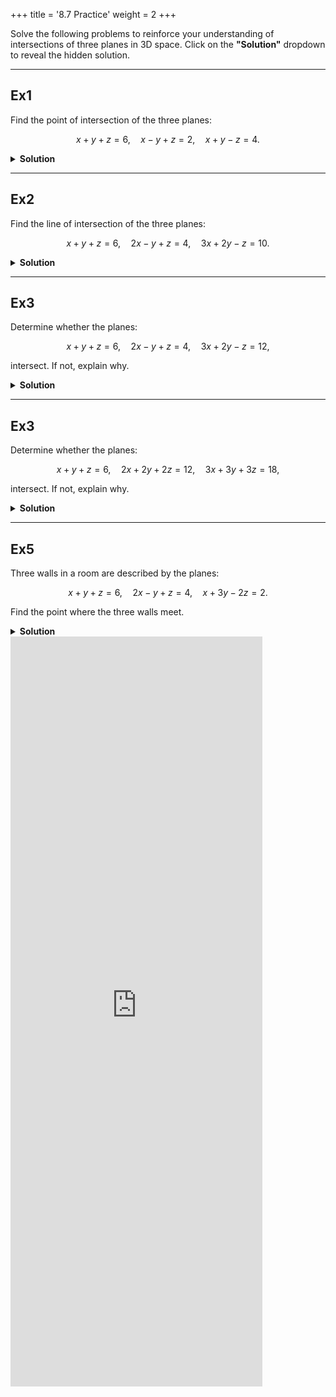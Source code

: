 +++
title = '8.7 Practice'
weight = 2
+++

Solve the following problems to reinforce your understanding of intersections of three planes in 3D space. Click on the **"Solution"** dropdown to reveal the hidden solution.

---

## Ex1
Find the point of intersection of the three planes:

$$
x + y + z = 6, \quad x - y + z = 2, \quad x + y - z = 4.
$$

<details>
<summary><strong id="solution-title">Solution</strong></summary>

- Write the system of equations:

  $$
  \begin{aligned}
  x + y + z &= 6, \\
  x - y + z &= 2, \\
  x + y - z &= 4.
  \end{aligned}
  $$

- Solve using elimination:
  1. Add the second and third equations:

     $$
     (x - y + z) + (x + y - z) = 2 + 4 \implies 2x = 6 \implies x = 3.
     $$

  2. Substitute $x = 3$ into the first and second equations:

     $$
     3 + y + z = 6 \implies y + z = 3,
     $$

     $$
     3 - y + z = 2 \implies -y + z = -1.
     $$

  3. Solve the reduced system:

     $$
     y + z = 3, \quad -y + z = -1.
     $$

     Add the two equations:

     $$
     (y + z) + (-y + z) = 3 - 1 \implies 2z = 2 \implies z = 1.
     $$

  4. Substitute $z = 1$ into $y + z = 3$:

     $$
     y + 1 = 3 \implies y = 2.
     $$

Final answer:

$$
\boxed{\text{Point of intersection: } (3, 2, 1).}
$$

</details>

---

## Ex2
Find the line of intersection of the three planes:

$$
x + y + z = 6, \quad 2x - y + z = 4, \quad 3x + 2y - z = 10.
$$

<details>
<summary><strong id="solution-title">Solution</strong></summary>

- Write the system of equations:

  $$
  \begin{aligned}
  x + y + z &= 6, \\
  2x - y + z &= 4, \\
  3x + 2y - z &= 10.
  \end{aligned}
  $$

- Eliminate $z$ by combining equations:
  1. Add the first and second equations:

     $$
     (x + y + z) + (2x - y + z) = 6 + 4 \implies 3x + 2z = 10.
     $$

  2. Add the first and third equations:

     $$
     (x + y + z) + (3x + 2y - z) = 6 + 10 \implies 4x + 3y = 16.
     $$

- Let $x = t$ (parameter):

  $$
  3t + 2z = 10 \implies z = \frac{10 - 3t}{2},
  $$

  $$
  4t + 3y = 16 \implies y = \frac{16 - 4t}{3}.
  $$

- Write the parametric equations of the line:

  $$
  x = t, \quad y = \frac{16 - 4t}{3}, \quad z = \frac{10 - 3t}{2}.
  $$

Final answer:

$$
\boxed{\text{Line of intersection: } x = t, \, y = \frac{16 - 4t}{3}, \, z = \frac{10 - 3t}{2}.}
$$

</details>

---

## Ex3
Determine whether the planes:

$$
x + y + z = 6, \quad 2x - y + z = 4, \quad 3x + 2y - z = 12,
$$

intersect. If not, explain why.

<details>
<summary><strong id="solution-title">Solution</strong></summary>

- Write the system of equations:

  $$
  \begin{aligned}
  x + y + z &= 6, \\
  2x - y + z &= 4, \\
  3x + 2y - z &= 12.
  \end{aligned}
  $$

- Eliminate $z$ by combining equations:
  1. Add the first and second equations:

     $$
     (x + y + z) + (2x - y + z) = 6 + 4 \implies 3x + 2z = 10.
     $$

  2. Add the first and third equations:

     $$
     (x + y + z) + (3x + 2y - z) = 6 + 12 \implies 4x + 3y = 18.
     $$

- Check for consistency:
  Substitute $z = \frac{10 - 3x}{2}$ into the third equation:

  $$
  3x + 2y - \frac{10 - 3x}{2} = 12.
  $$

  Simplify:

  $$
  3x + 2y - 5 + \frac{3x}{2} = 12 \implies \frac{9x}{2} + 2y = 17.
  $$

  This contradicts $4x + 3y = 18$, so the system is inconsistent.

Final answer:

$$
\boxed{\text{No intersection (inconsistent system).}}
$$

</details>

---

## Ex3
Determine whether the planes:

$$
x + y + z = 6, \quad 2x + 2y + 2z = 12, \quad 3x + 3y + 3z = 18,
$$

intersect. If not, explain why.

<details>
<summary><strong id="solution-title">Solution</strong></summary>

- Compare the normal vectors of the planes:

  $$
  \vec{n}_1 = \langle 1, 1, 1 \rangle, \quad \vec{n}_2 = \langle 2, 2, 2 \rangle, \quad \vec{n}_3 = \langle 3, 3, 3 \rangle.
  $$

  Each normal vector is a scalar multiple of $\vec{n}_1$, so the planes are parallel or coincident.

- Check if the planes coincide by substituting a point from one plane into the others. Use $(6, 0, 0)$ from the first plane:

  $$
  2(6) + 2(0) + 2(0) = 12, \quad 3(6) + 3(0) + 3(0) = 18.
  $$

  The point satisfies all three planes, so the planes coincide.

Final answer:

$$
\boxed{\text{The planes coincide (infinite solutions).}}
$$

</details>

---

## Ex5
Three walls in a room are described by the planes:

$$
x + y + z = 6, \quad 2x - y + z = 4, \quad x + 3y - 2z = 2.
$$

Find the point where the three walls meet.

<details>
<summary><strong id="solution-title">Solution</strong></summary>

- Write the system of equations:

  $$
  \begin{aligned}
  x + y + z &= 6, \\
  2x - y + z &= 4, \\
  x + 3y - 2z &= 2.
  \end{aligned}
  $$

- Solve using substitution or elimination:
  1. From the first equation, solve for $z$:

     $$
     z = 6 - x - y.
     $$

  2. Substitute $z = 6 - x - y$ into the second and third equations:

     $$
     2x - y + (6 - x - y) = 4 \implies x - 2y = -2,
     $$

     $$
     x + 3y - 2(6 - x - y) = 2 \implies x + 3y - 12 + 2x + 2y = 2 \implies 3x + 5y = 14.
     $$

  3. Solve the system of two equations:

     $$
     x - 2y = -2, \quad 3x + 5y = 14.
     $$

     Multiply the first equation by 3:

     $$
     3x - 6y = -6.
     $$

     Subtract from the second equation:

     $$
     (3x + 5y) - (3x - 6y) = 14 - (-6) \implies 11y = 20 \implies y = \frac{20}{11}.
     $$

  4. Substitute $y = \frac{20}{11}$ into $x - 2y = -2$:

     $$
     x - 2\left(\frac{20}{11}\right) = -2 \implies x - \frac{40}{11} = -2 \implies x = \frac{-22}{11} + \frac{40}{11} = \frac{18}{11}.
     $$

  5. Substitute $x = \frac{18}{11}$ and $y = \frac{20}{11}$ into $z = 6 - x - y$:

     $$
     z = 6 - \frac{18}{11} - \frac{20}{11} = \frac{66}{11} - \frac{38}{11} = \frac{28}{11}.
     $$

Final answer:

$$
\boxed{\text{Point of intersection: } \left(\frac{18}{11}, \frac{20}{11}, \frac{28}{11}\right).}
$$

</details>



<iframe src="https://script.google.com/macros/s/AKfycbxPd6X6yN1pqxMdNI1vcRvPJTM8oQ6_gYvstnnT-2ya2hmvJjiZZz3q2hI67-Gg_TMp/exec" width="80%" height="1200px" frameborder="0" marginheight="0" marginwidth="0">Loading...</iframe>

